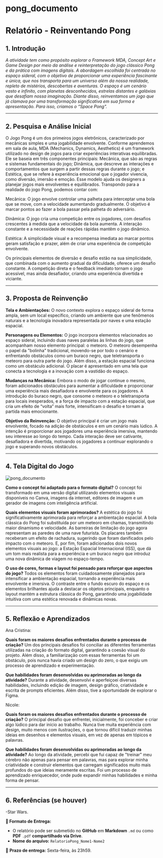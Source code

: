 # pong_documento
# Relatório - Reinventando Pong


## 1. Introdução  
*A atividade tem como propósito explorar o Framework MDA, Concept Art e Game Design por meio da análise e reinterpretação do jogo clássico Pong e da prática com imagens digitais. A abordagem escolhida foi centrada no espaço sideral, com o objetivo de proporcionar uma experiência fascinante e única, que nos transporta para um universo além da nossa realidade, repleto de mistérios, descobertas e aventuras. O espaço é um cenário vasto e infinito, com planetas desconhecidos, estrelas distantes e galáxias que desafiam nossa imaginação. Diante disso, reinventamos um jogo que já clamava por uma transformação significativa em sua forma e apresentação. Para isso, criamos o “Space Pong".*
 
---

## 2. Pesquisa e Análise Inicial  
O Jogo Pong é um dos primeiros jogos eletrônicos, caracterizado por mecânicas simples e uma jogabilidade envolvente. Conforme aprendemos em sala de aula, MDA (Mechanics, Dynamics, Aesthetics) é um framework utilizado no design de jogos para criar experiências interativas equilibradas. Ele se baseia em três componentes principais: Mecânica, que são as regras e sistemas fundamentais do jogo; Dinâmica, que descreve as interações e comportamentos que surgem a partir dessas regras durante o jogo; e Estética, que se refere à experiência emocional que o jogador vivencia, como diversão, imersão e emoção. Esse modelo ajuda os designers a planejar jogos mais envolventes e equilibrados. Transpondo para a realidade do jogo Pong, podemos contar com:

Mecânica: O jogo envolve controlar uma palheta para interceptar uma bola que se move, com a velocidade aumentando gradualmente. O objetivo é marcar pontos ao fazer a bola passar pela palheta do adversário.

Dinâmica: O jogo cria uma competição entre os jogadores, com desafios crescentes à medida que a velocidade da bola aumenta. A interação constante e a necessidade de reações rápidas mantêm o jogo dinâmico.

Estética: A simplicidade visual e a recompensa imediata ao marcar pontos geram satisfação e prazer, além de criar uma experiência de competição envolvente.

Os principais elementos de diversão e desafio estão na sua simplicidade, que combinada com o aumento gradual da dificuldade, oferece um desafio constante. A competição direta e o feedback imediato tornam o jogo acessível, mas ainda desafiador, criando uma experiência divertida e viciante.

---

## 3. Proposta de Reinvenção  
**Tela e Ambientações:** O novo contexto explora o espaço sideral de forma ampla, sem um local específico, criando um ambiente que une fenômenos naturais e a tecnologia inovadora representada por naves e uma estação espacial.

**Personagens ou Elementos:** O jogo incorpora elementos relacionados ao espaço sideral, incluindo duas naves paralelas às linhas do jogo, que acompanham nosso elemento principal: o meteoro. O meteoro desempenha o papel da "bolinha" tradicional, movendo-se por todo o cenário e enfrentando obstáculos como um buraco negro, que teletransporta o meteoro para outra parte do jogo. Além disso, a estação espacial funciona como um obstáculo adicional. O placar é apresentado em uma tela que conecta a tecnologia e a inovação com a vastidão do espaço.

**Mudanças na Mecânica:** Embora o modo de jogar continue o mesmo, foram adicionados obstáculos para aumentar a dificuldade e proporcionar uma experiência mais desafiadora e envolvente para os jogadores. A introdução do buraco negro, que consome o meteoro e o teletransporta para locais inesperados, e a força de impacto com a estação espacial, que cria um efeito de “volta” mais forte, intensificam o desafio e tornam a partida mais emocionante.

**Objetivo da Reinvenção:** O objetivo principal é criar um jogo mais envolvente, focado na adição de obstáculos e em um cenário mais lúdico. A intenção é proporcionar aos jogadores uma experiência imersiva, mantendo seu interesse ao longo do tempo. Cada interação deve ser cativante, desafiadora e divertida, motivando os jogadores a continuar explorando o jogo e superando novos obstáculos.

---

## 4. Tela Digital do Jogo  
![pong_documento](assets/space_pong.jpg)

**Como o concept foi adaptado para o formato digital?**
O concept foi transformado em uma versão digital utilizando elementos visuais disponíveis no Canva, imagens da internet, editores de imagem e um gerador de imagens com inteligência artificial. 

**Quais elementos visuais foram aprimorados?**
A estética do jogo foi significativamente aprimorada para reforçar a ambientação espacial. A bola clássica do Pong foi substituída por um meteoro em chamas, transmitindo maior dinamismo e velocidade. As barreiras de limitação do jogo agora representam as paredes de uma nave futurista. Os placares também receberam um efeito de rachadura, sugerindo que foram danificados pelo impacto com o meteoro. E, por fim, foram adicionados dois novos elementos visuais ao jogo: a Estação Espacial Internacional (ISS), que dá um tom mais realista para a experiência e um buraco negro que introduz uma nova dinâmica de viagem no espaço-tempo.

**O uso de cores, formas e layout foi pensado para reforçar que aspectos do jogo?**
Todos os elementos foram cuidadosamente planejados para intensificar a ambientação espacial, tornando a experiência mais envolvente e imersiva. O contraste entre o fundo escuro do espaço e os elementos brilhantes ajuda a destacar os objetos principais, enquanto o layout mantém a estrutura clássica do Pong, garantindo uma jogabilidade intuitiva com uma estética renovada e dinâmicas novas.


---

## 5. Reflexão e Aprendizados  
Ana Cristina:

**Quais foram os maiores desafios enfrentados durante o processo de criação?**
Um dos principais desafios foi conciliar as diferentes ferramentas utilizadas na criação do formato digital, garantindo a coesão visual do projeto. Além disso, a familiarização com essas ferramentas foi um obstáculo, pois nunca havia criado um design do zero, o que exigiu um processo de aprendizado e experimentação.

**Que habilidades foram desenvolvidas ou aprimoradas ao longo da atividade?**
Durante a atividade, desenvolvi e aperfeiçoei diversas habilidades, incluindo edição de imagem, design gráfico, criatividade e escrita de prompts eficientes. Além disso, tive a oportunidade de explorar o Figma.


Nicole:

**Quais foram os maiores desafios enfrentados durante o processo de criação?** 
O principal desafio que enfrentei, inicialmente, foi conceber e criar algo lúdico para dar início ao trabalho. Nunca tive muita experiência com design, muito menos com ilustrações, o que tornou difícil traduzir minhas ideias em desenhos e elementos visuais, em vez de apenas em tópicos e palavras.

**Que habilidades foram desenvolvidas ou aprimoradas ao longo da atividade?**
Ao longo da atividade, percebi que fui capaz de "treinar" meu cérebro não apenas para pensar em palavras, mas para explorar minha criatividade e construir elementos que carregam significados muito mais profundos do que ideias meramente escritas. Foi um processo de aprendizado enriquecedor, onde pude expandir minhas habilidades e minha forma de pensar.


---

## 6. Referências (se houver)  
-Star Wars.

**📝 Formato de Entrega:**  
- O relatório pode ser submetido no **GitHub** em **Markdown** `.md` ou como **PDF** `.pdf` **compartilhado via Drive**.  
- **Nome do arquivo:** `RelatorioPong_Nome1-Nome2`  

📌 **Prazo de entrega:** Sexta-feira, às 23h59.


